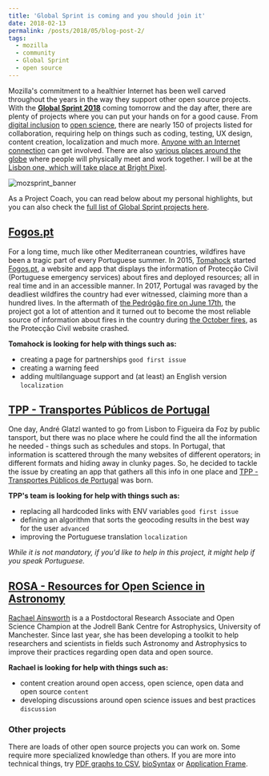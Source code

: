 ```yaml
---
title: 'Global Sprint is coming and you should join it'
date: 2018-02-13
permalink: /posts/2018/05/blog-post-2/
tags:
  - mozilla
  - community
  - Global Sprint
  - open source
---
```


Mozilla's commitment to a healthier Internet has been well carved throughout the years in the way they support other open source projects. With the **[Global Sprint 2018](https://foundation.mozilla.org/opportunity/global-sprint/)** coming tomorrow and the day after, there are plenty of projects where you can put your hands on for a good cause. From [digital inclusion](https://github.com/mozilla/global-sprint/labels/%5BTrack%5D%20Digital%20Inclusion) to [open science](https://github.com/mozilla/global-sprint/issues?utf8=%E2%9C%93&q=is%3Aopen+is%3Aissue+%22open+science%22+), there are nearly 150 of projects listed for collaboration, requiring help on things such as coding, testing, UX design, content creation, localization and much more. [Anyone with an Internet connection](https://foundation.mozilla.org/opportunity/global-sprint/participate/) can get involved. There are also [various places around the globe](https://foundation.mozilla.org/opportunity/global-sprint/register/) where people will physically meet and work together. I will be at the [Lisbon one, which will take place at Bright Pixel](https://ti.to/Mozilla/global-sprint-lisboa18).

![mozsprint_banner](https://user-images.githubusercontent.com/617994/37716586-3b0397a0-2cf5-11e8-8c6f-bad01f67f50e.jpg)

As a Project Coach, you can read below about my personal highlights, but you can also check the [full list of Global Sprint projects here](https://github.com/mozilla/global-sprint/milestone/1).

## [Fogos.pt](https://github.com/fogospt)

For a long time, much like other Mediterranean countries, wildfires have been a tragic part of every Portuguese summer. In 2015, [Tomahock](https://twitter.com/tomahock) started [Fogos.pt](https://fogos.pt/), a website and app that displays the information of Protecção Civil (Portuguese emergency services) about fires and deployed resources; all in real time and in an accessible manner. In 2017, Portugal was ravaged by the deadliest wildfires the country had ever witnessed, claiming more than a hundred lives. In the aftermath of [the Pedrógão fire on June 17th](https://en.wikipedia.org/wiki/June_2017_Portugal_wildfires), the project got a lot of attention and it turned out to become the most reliable source of information about fires in the country during [the October fires](https://en.wikipedia.org/wiki/October_2017_Iberian_wildfires), as the Protecção Civil website crashed.

**Tomahock is looking for help with things such as:**
- creating a page for partnerships `good first issue`
- creating a warning feed
- adding multilanguage support and (at least) an English version `localization`

## [TPP - Transportes Públicos de Portugal](https://github.com/tpportugal)

One day, André Glatzl wanted to go from Lisbon to Figueira da Foz by public tansport, but there was no place where he could find the all the information he needed - things such as schedules and stops. In Portugal, that information is scattered through the many websites of different operators; in different formats and hiding away in clunky pages. So, he decided to tackle the issue by creating an app that gathers all this info in one place and [TPP - Transportes Públicos de Portugal](https://www.tpp.pt/) was born.

**TPP's team is looking for help with things such as:**
- replacing all hardcoded links with ENV variables `good first issue`
- defining an algorithm that sorts the geocoding results in the best way for the user `advanced`
- improving the Portuguese translation `localization`

*While it is not mandatory, if you'd like to help in this project, it might help if you speak Portuguese.*

## [ROSA - Resources for Open Science in Astronomy](https://github.com/rainsworth/ROSA)

[Rachael Ainsworth](https://twitter.com/rachaelevelyn) is a a Postdoctoral Research Associate and Open Science Champion at the Jodrell Bank Centre for Astrophysics, University of Manchester. Since last year, she has been developing a toolkit to help researchers and scientists in fields such Astronomy and Astrophysics to improve their practices regarding open data and open source.

**Rachael is looking for help with things such as:**
- content creation around open access, open science, open data and open source `content`
- developing discussions around open science issues and best practices `discussion`


### Other projects

There are loads of other open source projects you can work on. Some require more specialized knowledge than others. If you are more into technical things, try [PDF graphs to CSV](https://github.com/mozilla/global-sprint/issues/293), [bioSyntax](https://github.com/mozilla/global-sprint/issues/154) or [Application Frame](https://github.com/mozilla/global-sprint/issues/278).
